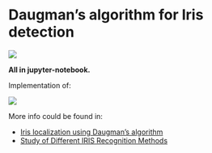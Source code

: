 # Daugman’s algorithm for Iris detection 

![](https://i.imgur.com/khDB7qJ.png)

**All in jupyter-notebook.**

Implementation of:

![](https://i.imgur.com/lksc28g.png)


More info could be found in:
+ [Iris localization using Daugman’s algorithm](https://www.diva-portal.org/smash/get/diva2:831173/FULLTEXT01.pdf)
+ [Study of Different IRIS Recognition Methods](http://www.ijctee.org/files/VOLUME2ISSUE1/IJCTEE_0212_14.pdf)

